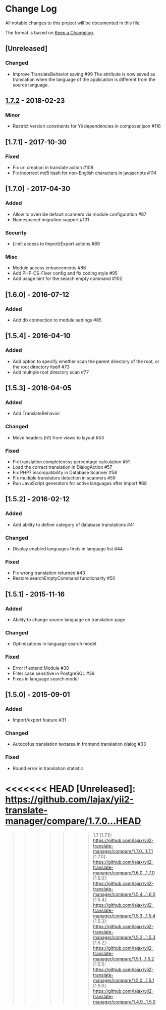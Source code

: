 # Change Log
All notable changes to this project will be documented in this file.

The format is based on [Keep a Changelog](http://keepachangelog.com/).

## [Unreleased]

### Changed
 - Improve TranslateBehavior saving #99
   The attribute is now saved as translation when the language of the application is different from the source language.

## [1.7.2] - 2018-02-23
### Minor
 - Restrict version constraints for Yii dependencies in composer.json #116

## [1.7.1] - 2017-10-30
### Fixed
 - Fix url creation in translate action #108
 - Fix incorrect md5 hash for non-English characters in javascripts #114

## [1.7.0] - 2017-04-30
### Added
 - Allow to override default scanners via module configuration #87
 - Namespaced migration support #101

### Security
 - Limit access to Import/Export actions #89

### Misc
 - Module access enhancements #86
 - Add PHP-CS-Fixer config and fix coding style #95
 - Add usage hint for the search empty command #102

## [1.6.0] - 2016-07-12
### Added
 - Add db connection to module settings #85

## [1.5.4] - 2016-04-10
### Added
 - Add option to specify whether scan the parent directory of the root, or the root directory itself #73
 - Add multiple root directory scan #77

## [1.5.3] - 2016-04-05
### Added
 - Add TranslateBehavior

### Changed
 - Move headers (h1) from views to layout #53

### Fixed
 - Fix translation completeness percentage calculation #51
 - Load the correct translation in DialogAction #57
 - Fix PHP7 incompatibility in Database Scanner #58
 - Fix multiple translators detection in scanners #59
 - Run JavaScript generators for active languages after import #68

## [1.5.2] - 2016-02-12
### Added
 - Add ability to define category of database translations #41

### Changed
 - Display enabled languages firsts in language list #44

### Fixed
 - Fix wrong translation returned #43
 - Restore searchEmptyCommand functionality #50

## [1.5.1] - 2015-11-16
### Added
 - Ability to change source language on translation page

### Changed
 - Optimizations in language search model

### Fixed
 - Error if extend Module #38
 - Filter case sensitive in PostgreSQL #39
 - Fixes in language search model

## [1.5.0]  - 2015-09-01
### Added
 - Import/export feature #31

### Changed
 - Autocofus translation textarea in frontend translation dialog #33

### Fixed
 - Round error in translation statistic

<<<<<<< HEAD
[Unreleased]: https://github.com/lajax/yii2-translate-manager/compare/1.7.0...HEAD
=======
[1.7.2]: https://github.com/lajax/yii2-translate-manager/compare/1.7.1...1.7.2
>>>>>>> 1.7
[1.7.1]: https://github.com/lajax/yii2-translate-manager/compare/1.7.0...1.7.1
[1.7.0]: https://github.com/lajax/yii2-translate-manager/compare/1.6.0...1.7.0
[1.6.0]: https://github.com/lajax/yii2-translate-manager/compare/1.5.4...1.6.0
[1.5.4]: https://github.com/lajax/yii2-translate-manager/compare/1.5.3...1.5.4
[1.5.3]: https://github.com/lajax/yii2-translate-manager/compare/1.5.2...1.5.3
[1.5.2]: https://github.com/lajax/yii2-translate-manager/compare/1.5.1...1.5.2
[1.5.1]: https://github.com/lajax/yii2-translate-manager/compare/1.5.0...1.5.1
[1.5.0]: https://github.com/lajax/yii2-translate-manager/compare/1.4.9...1.5.0

